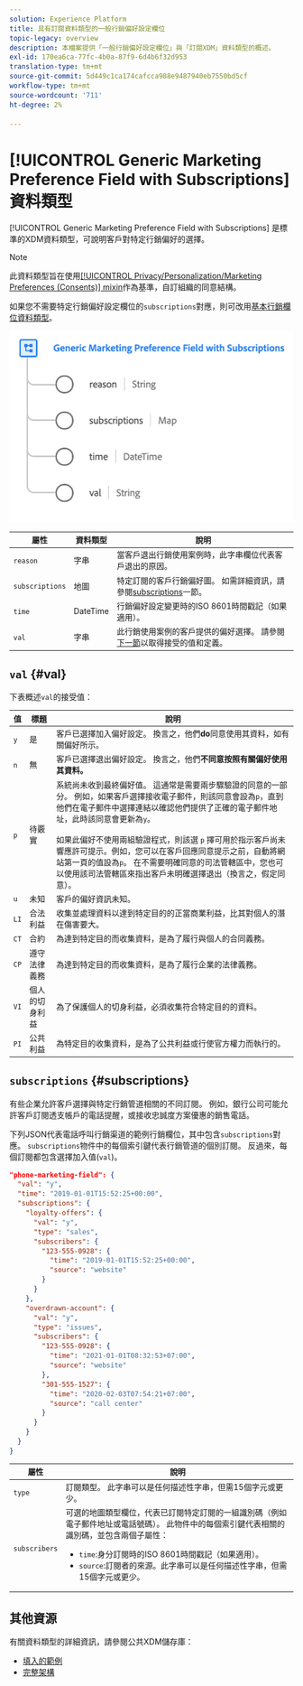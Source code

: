 ```yaml
---
solution: Experience Platform
title: 具有訂閱資料類型的一般行銷偏好設定欄位
topic-legacy: overview
description: 本檔案提供「一般行銷偏好設定欄位」與「訂閱XDM」資料類型的概述。
exl-id: 170ea6ca-77fc-4b0a-87f9-6d4b6f32d953
translation-type: tm+mt
source-git-commit: 5d449c1ca174cafcca988e9487940eb7550bd5cf
workflow-type: tm+mt
source-wordcount: '711'
ht-degree: 2%

---
```


# [!UICONTROL Generic Marketing Preference Field with Subscriptions] 資料類型

[!UICONTROL Generic Marketing Preference Field with Subscriptions] 是標準的XDM資料類型，可說明客戶對特定行銷偏好的選擇。

>[!NOTE]
>
>此資料類型旨在使用[[!UICONTROL Privacy/Personalization/Marketing Preferences (Consents)] mixin](../mixins/profile/consents.md)作為基準，自訂組織的同意結構。
>
>如果您不需要特定行銷偏好設定欄位的`subscriptions`對應，則可改用[基本行銷欄位資料類型](./marketing-field.md)。

![](../images/data-types/marketing-field-subscriptions.png)

| 屬性 | 資料類型 | 說明 |
| --- | --- | --- |
| `reason` | 字串 | 當客戶退出行銷使用案例時，此字串欄位代表客戶退出的原因。 |
| `subscriptions` | 地圖 | 特定訂閱的客戶行銷偏好圖。 如需詳細資訊，請參閱[subscriptions](#subscriptions)一節。 |
| `time` | DateTime | 行銷偏好設定變更時的ISO 8601時間戳記（如果適用）。 |
| `val` | 字串 | 此行銷使用案例的客戶提供的偏好選擇。 請參閱[下一節](#val)以取得接受的值和定義。 |

## `val` {#val}

下表概述`val`的接受值：

| 值 | 標題 | 說明 |
| --- | --- | --- |
| `y` | 是 | 客戶已選擇加入偏好設定。 換言之，他們&#x200B;**do**&#x200B;同意使用其資料，如有關偏好所示。 |
| `n` | 無 | 客戶已選擇退出偏好設定。 換言之，他們&#x200B;**不同意按照有關偏好使用其資料。** |
| `p` | 待覈實 | 系統尚未收到最終偏好值。 這通常是需要兩步驟驗證的同意的一部分。 例如，如果客戶選擇接收電子郵件，則該同意會設為`p`，直到他們在電子郵件中選擇連結以確認他們提供了正確的電子郵件地址，此時該同意會更新為`y`。<br><br>如果此偏好不使用兩組驗證程式，則該選 `p` 擇可用於指示客戶尚未響應許可提示。例如，您可以在客戶回應同意提示之前，自動將網站第一頁的值設為`p`。 在不需要明確同意的司法管轄區中，您也可以使用該司法管轄區來指出客戶未明確選擇退出（換言之，假定同意）。 |
| `u` | 未知 | 客戶的偏好資訊未知。 |
| `LI` | 合法利益 | 收集並處理資料以達到特定目的的正當商業利益，比其對個人的潛在傷害要大。 |
| `CT` | 合約 | 為達到特定目的而收集資料，是為了履行與個人的合同義務。 |
| `CP` | 遵守法律義務 | 為達到特定目的而收集資料，是為了履行企業的法律義務。 |
| `VI` | 個人的切身利益 | 為了保護個人的切身利益，必須收集符合特定目的的資料。 |
| `PI` | 公共利益 | 為特定目的收集資料，是為了公共利益或行使官方權力而執行的。 |

## `subscriptions` {#subscriptions}

有些企業允許客戶選擇與特定行銷管道相關的不同訂閱。 例如，銀行公司可能允許客戶訂閱透支帳戶的電話提醒，或接收忠誠度方案優惠的銷售電話。

下列JSON代表電話呼叫行銷渠道的範例行銷欄位，其中包含`subscriptions`對應。 `subscriptions`物件中的每個索引鍵代表行銷管道的個別訂閱。 反過來，每個訂閱都包含選擇加入值(`val`)。

```json
"phone-marketing-field": {
  "val": "y",
  "time": "2019-01-01T15:52:25+00:00",
  "subscriptions": {
    "loyalty-offers": {
      "val": "y",
      "type": "sales",
      "subscribers": {
        "123-555-0928": {
          "time": "2019-01-01T15:52:25+00:00",
          "source": "website"
        }
      }
    },
    "overdrawn-account": {
      "val": "y",
      "type": "issues",
      "subscribers": {
        "123-555-0928": {
          "time": "2021-01-01T08:32:53+07:00",
          "source": "website"
        },
        "301-555-1527": {
          "time": "2020-02-03T07:54:21+07:00",
          "source": "call center"
        }
      }
    }
  }
}
```

| 屬性 | 說明 |
| --- | --- |
| `type` | 訂閱類型。 此字串可以是任何描述性字串，但需15個字元或更少。 |
| `subscribers` | 可選的地圖類型欄位，代表已訂閱特定訂閱的一組識別碼（例如電子郵件地址或電話號碼）。 此物件中的每個索引鍵代表相關的識別碼，並包含兩個子屬性： <ul><li>`time`:身分訂閱時的ISO 8601時間戳記（如果適用）。</li><li>`source`:訂閱者的來源。此字串可以是任何描述性字串，但需15個字元或更少。</li></ul> |

## 其他資源

有關資料類型的詳細資訊，請參閱公共XDM儲存庫：

* [填入的範例](https://github.com/adobe/xdm/blob/master/components/datatypes/consent/marketing-field-basic.example.1.json)
* [完整架構](https://github.com/adobe/xdm/blob/master/components/datatypes/consent/marketing-field-basic.schema.json)
